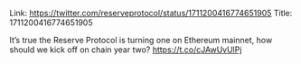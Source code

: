 Link:  https://twitter.com/reserveprotocol/status/1711200416774651905
Title: 1711200416774651905

It’s true the Reserve Protocol is turning one on Ethereum mainnet, how should we kick off on chain year two? https://t.co/cJAwUvUlPj